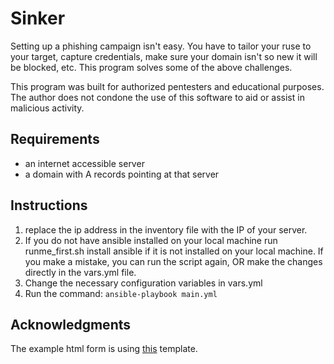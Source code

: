 # Sinker
Setting up a phishing campaign isn't easy. You have to tailor your ruse to your target, capture credentials, make sure your domain isn't so new it will be blocked, etc. This program solves some of the above challenges.

This program was built for authorized pentesters and educational purposes. The author does not condone the use of this software to aid or assist in malicious activity.

## Requirements 
* an internet accessible server
* a domain with A records pointing at that server

## Instructions ##
1. replace the ip address in the inventory file with the IP of your server.
2. If you do not have ansible installed on your local machine run runme_first.sh
install ansible if it is not installed on your local machine. If you make a mistake, you can run the script again, OR make the changes directly in the vars.yml file.
3. Change the necessary configuration variables in vars.yml
4. Run the command: `ansible-playbook main.yml`

## Acknowledgments ##
The example html form is using [this](https://tympanus.net/Tutorials/LoginRegistrationForm/index3.html#toregister) template.
